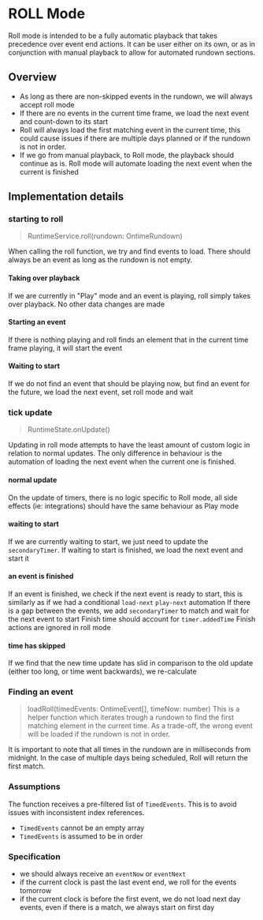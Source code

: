# ROLL Mode

Roll mode is intended to be a fully automatic playback that takes precedence over event end actions.
It can be user either on its own, or as in conjunction with manual playback to allow for automated rundown sections.

## Overview
- As long as there are non-skipped events in the rundown, we will always accept roll mode
- If there are no events in the current time frame, we load the next event and count-down to its start
- Roll will always load the first matching event in the current time, this could cause issues if there are multiple days planned or if the rundown is not in order.
- If we go from manual playback, to Roll mode, the playback should continue as is. Roll mode will automate loading the next event when the current is finished

## Implementation details

### starting to roll
> RuntimeService.roll(rundown: OntimeRundown)

When calling the roll function, we try and find events to load. There should always be an event as long as the rundown is not empty.

#### Taking over playback
If we are currently in "Play" mode and an event is playing, roll simply takes over playback. No other data changes are made

#### Starting an event
If there is nothing playing and roll finds an element that in the current time frame playing, it will start the event

#### Waiting to start
If we do not find an event that should be playing now, but find an event for the future, we load the next event, set roll mode and wait

### tick update 
> RuntimeState.onUpdate()

Updating in roll mode attempts to have the least amount of custom logic in relation to normal updates. The only difference in behaviour is the automation of loading the next event when the current one is finished.

#### normal update
On the update of timers, there is no logic specific to Roll mode, all side effects (ie: integrations) should have the same behaviour as Play mode

#### waiting to start
If we are currently waiting to start, we just need to update the `secondaryTimer`.
If waiting to start is finished, we load the next event and start it

#### an event is finished
If an event is finished, we check if the next event is ready to start, this is similarly as if we had a conditional `load-next` `play-next` automation
If there is a gap between the events, we add `secondaryTimer` to match and wait for the next event to start
Finish time should account for `timer.addedTime`
Finish actions are ignored in roll mode

#### time has skipped
If we find that the new time update has slid in comparison to the old update (either too long, or time went backwards), we re-calculate

### Finding an event 
> loadRoll(timedEvents: OntimeEvent[], timeNow: number)
This is a helper function which iterates trough a rundown to find the first matching element in the current time. As a trade-off, the wrong event will be loaded if the rundown is not in order.

It is important to note that all times in the rundown are in milliseconds from midnight. In the case of multiple days being scheduled, Roll will return the first match.

### Assumptions
The function receives a pre-filtered list of `TimedEvents`. This is to avoid issues with inconsistent index references. 
- `TimedEvents` cannot be an empty array
- `TimedEvents` is assumed to be in order

### Specification
- we should always receive an `eventNow` or `eventNext`
- if the current clock is past the last event end, we roll for the events tomorrow
- if the current clock is before the first event, we do not load next day events, even if there is a match, we always start on first day
